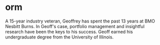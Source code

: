 # orm
A 15-year industry veteran, Geoffrey has spent the past 13 years at BMO Nesbitt Burns. In Geoff's case, portfolio management and insightful research have been the keys to his success. Geoff earned his undergraduate degree from the University of Illinois.

